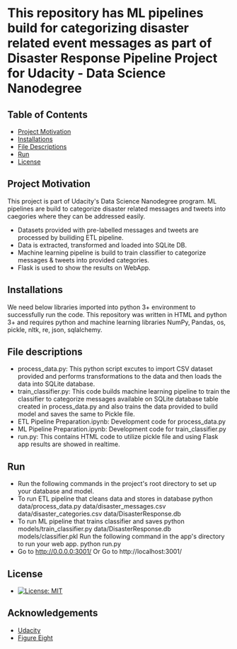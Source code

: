 # This repository has ML pipelines build for categorizing disaster related event messages as part of Disaster Response Pipeline Project for Udacity - Data Science Nanodegree

## Table of Contents

* [Project Motivation](#project-motivation)
* [Installations](#installations)
* [File Descriptions](#file-descriptions)
* [Run](#run)
* [License](#license)



<!--Project Motivation-->
## Project Motivation
This project is part of Udacity's Data Science Nanodegree program. ML pipelines are build to categorize disaster related messages and tweets into caegories where they can be addressed easily.
*	Datasets provided with pre-labelled messages and tweets are processed by builiding ETL pipeline.
*   Data is extracted, transformed and loaded into SQLite DB.
*	Machine learning pipeline is build to train classifier to categorize messages & tweets into provided categories.
*	Flask is used to show the results on WebApp.


<!--Installations-->
## Installations
We need below libraries imported into python 3+ environment to successfully run the code. This repository was written in HTML and python 3+ and requires python and machine learning libraries NumPy, Pandas, os, pickle, nltk, re, json, sqlalchemy.

<!--File descriptions-->
## File descriptions
*   process_data.py: This python script excutes to import CSV dataset provided and performs transformations to the data and then loads the data into SQLite database. 
*   train_classifier.py: This code builds machine learning pipeline to train the classifier to categorize messages available on SQLite database table created in process_data.py and also trains the data provided to build model and saves the same to Pickle file.
*   ETL Pipeline Preparation.ipynb: Development code for process_data.py
*   ML Pipeline Preparation.ipynb: Development code for train_classifier.py
*   run.py: This contains HTML code to utilize pickle file and using Flask app results are showed in realtime.

<!--Run-->
## Run
*   Run the following commands in the project's root directory to set up your database and model.
*   To run ETL pipeline that cleans data and stores in database python data/process_data.py data/disaster_messages.csv data/disaster_categories.csv data/DisasterResponse.db
*   To run ML pipeline that trains classifier and saves python models/train_classifier.py data/DisasterResponse.db models/classifier.pkl
Run the following command in the app's directory to run your web app. python run.py
*   Go to http://0.0.0.0:3001/ Or Go to http://localhost:3001/

<!-- License-->
## License
*   [![License: MIT](https://img.shields.io/badge/License-MIT-yellow.svg)](https://opensource.org/licenses/MIT)

<!-- Acknowledgements-->
## Acknowledgements
*   [Udacity](https://www.udacity.com/) 
*   [Figure Eight](https://www.figure-eight.com/)